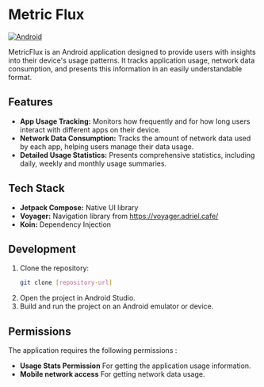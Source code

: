 # Metric Flux

[![Android](https://img.shields.io/badge/Android-3DDC84?style=for-the-badge&logo=android&logoColor=white)](https://www.android.com)

MetricFlux is an Android application designed to provide users with insights into their device's usage patterns. It tracks application usage, network data consumption, and presents this information in an easily understandable format.

## Features

-   **App Usage Tracking:** Monitors how frequently and for how long users interact with different apps on their device.
-   **Network Data Consumption:** Tracks the amount of network data used by each app, helping users manage their data usage.
-   **Detailed Usage Statistics:** Presents comprehensive statistics, including daily, weekly and monthly usage summaries.

## Tech Stack

-   **Jetpack Compose:** Native UI library
-   **Voyager:** Navigation library from https://voyager.adriel.cafe/
-   **Koin:** Dependency Injection


## Development

1. Clone the repository: 
   ```bash 
   git clone [repository-url]
   ```
2. Open the project in Android Studio.
3. Build and run the project on an Android emulator or device.

## Permissions

The application requires the following permissions :

*   **Usage Stats Permission** For getting the application usage information.
*   **Mobile network access** For getting network data usage.